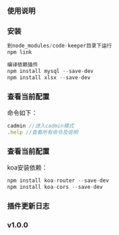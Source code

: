 ### 使用说明

### 安装
```javascript
到node_modules/code-keeper目录下运行
npm link

编译依赖插件
npm install mysql --save-dev
npm install xlsx --save-dev
```

### 查看当前配置
命令如下：
```javascript
cadmin //进入cadmin模式
.help //查看所有命令及说明
```

### 查看当前配置
koa安装依赖：
```javascript
npm install koa-router --save-dev
npm install koa-cors --save-dev
```

### 插件更新日志

### v1.0.0
